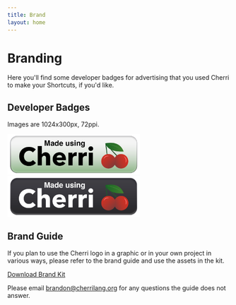 ```yaml
---
title: Brand
layout: home
---
```


# Branding

Here you'll find some developer badges for advertising that you used Cherri to make your Shortcuts, if you'd like.

## Developer Badges

Images are 1024x300px, 72ppi.

<img src="/assets/badge.png" width="300" alt="Standard Badge"/>

<img src="/assets/badge_dark.png" width="300" alt="Dark Backgorund Badge"/>

## Brand Guide

If you plan to use the Cherri logo in a graphic or in your own project in various ways, please refer to the brand guide and use the assets in the kit.

<a href="/assets/cherri-brand-kit.zip" class="btn btn-red" target="_blank">Download Brand Kit</a>

Please email [brandon@cherrilang.org](mailto:brandon@cherrilang.org) for any questions the guide does not answer.
